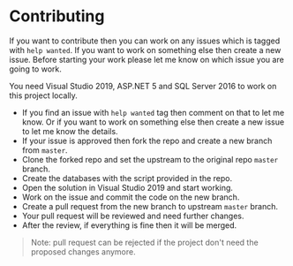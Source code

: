 # Contributing
If you want to contribute then you can work on any issues which is tagged with `help wanted`. If you want to work on something else then create a new issue. 
Before starting your work please let me know on which issue you are going to work.

You need Visual Studio 2019, ASP.NET 5 and SQL Server 2016 to work on this project locally.

- If you find an issue with `help wanted` tag then comment on that to let me know. Or if you want to work
on something else then create a new issue to let me know the details.
- If your issue is approved then fork the repo and create a new branch from `master`.
- Clone the forked repo and set the upstream to the original repo `master` branch.
- Create the databases with the script provided in the repo.
- Open the solution in Visual Studio 2019 and start working.
- Work on the issue and commit the code on the new branch.
- Create a pull request from the new branch to upstream `master` branch.
- Your pull request will be reviewed and need further changes.
- After the review, if everything is fine then it will be merged.

> Note: pull request can be rejected if the project don't need the proposed changes anymore.
